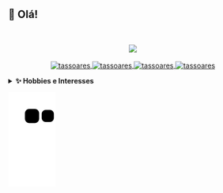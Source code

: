 ## 🖖 Olá!

<div style="display": inline_block"><br>
  <p align="center">
  <img height="200" src="https://i.pinimg.com/originals/66/8d/70/668d70e429507f35a3706e05b6eb13e1.gif?ref=weheartit">
</div>

<p align="center">
    <a href="https://www.instagram.com/ia2comp/" target="blank">
    <img align="center" src="https://raw.githubusercontent.com/rahuldkjain/github-profile-readme-generator/master/src/images/icons/Social/instagram.svg" alt="tassoares" width="40" height="30" /> 
    </a>  
    <a href="https://www.youtube.com/channel/UCXitBlty8aLBLBcCxuR-86Q" target="blank">
    <img align="center" src="https://raw.githubusercontent.com/rahuldkjain/github-profile-readme-generator/master/src/images/icons/Social/youtube.svg" alt="tassoares" width="40" height="30" /> 
    </a>
    <a href="https://sitoshnaa.tumblr.com" target="blank">
    <img align="center" src="https://github.com/rahuldkjain/github-profile-readme-generator/blob/master/src/images/icons/Social/tumblr.svg" alt="tassoares" width="40" height="30" /> 
    </a>
    <a href="https://twitter.com/Samarapunzel" target="blank">
    <img align="center" src="https://raw.githubusercontent.com/rahuldkjain/github-profile-readme-generator/master/src/images/icons/Social/twitter.svg" alt="tassoares" width="40" height="30" /> 
    </a>
<details>
    <summary><b>✨ Hobbies e Interesses</b></summary><br/>
    
    - 📺 Assistir doramas, filmes, séries;
    - 🌱 Atualmente estou aprendendo sobre o ESP8266;
    - 📚 Interessada em tudo que posso ou não aprender;
    - 👽 Estou procurando colaborar?! No momento não...
</details>
              
                                   
  ![Snake animation](https://github.com/rafaballerini/rafaballerini/blob/output/github-contribution-grid-snake.svg)                                                                                                                                                                           
